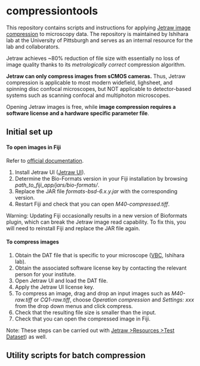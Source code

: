 # compressiontools
 
This repository contains scripts and instructions for applying [Jetraw image compression](https://www.jetraw.com) to microscopy data. The repository is maintained by Ishihara lab at the University of Pittsburgh and serves as an internal resource for the lab and collaborators.

Jetraw achieves ~80% reduction of file size with essentially no loss of image quality thanks to its *metrologically correct* compression algorithm.

**Jetraw can only compress images from sCMOS cameras.** Thus, Jetraw compression is applicable to most modern widefield, lighsheet, and spinning disc confocal microscopes, but NOT applicable to detector-based systems such as scanning confocal and multiphoton microscopes.

Opening Jetraw images is free, while **image compression requires a software license and a hardware specific parameter file**.


## Initial set up

#### To open images in Fiji

Refer to [official documentation](https://github.com/Jetraw/bioformats_jetraw).

1. Install Jetraw UI ([Jetraw UI](https://www.jetraw.com/downloads/software)).
2. Determine the Bio-Formats version in your Fiji installation by browsing *path_to_fiji_app/jars/bio-formats/*.
3. Replace the JAR file *formats-bsd-6.x.y.jar* with the corresponding version.
4. Restart Fiji and check that you can open *M40-compressed.tiff*.

Warning: Updating Fiji occasionally results in a new version of Bioformats plugin, which can break the Jetraw image read capability. To fix this, you will need to reinstall Fiji and replace the JAR file again.

<!--For Python, similarly install necessary packages (link).-->

#### To compress images

1. Obtain the DAT file that is specific to your microscope ([VBC](https://biocenterat-my.sharepoint.com/:f:/g/personal/keisuke_ishihara_imp_ac_at/ErPO_7xw7lVKpNxMvQoY8N8B_CrWwhno9pOy0Sr8faB47g?e=3Tuo1R), Ishihara lab).
2. Obtain the associated software license key by contacting the relevant person for your institute.
2. Open Jetraw UI and load the DAT file.
3. Apply the Jetraw UI license key.
4. To compress an image, drag and drop an input images such as *M40-raw.tiff* or *CQ1-raw.tiff*, choose *Operation compression* and *Settings: xxx* from the drop down menus and click compress. 
5. Check that the resulting file size is smaller than the input.
6. Check that you can open the compressed image in Fiji.

Note: These steps can be carried out with [Jetraw >Resources >Test Dataset](https://www.jetraw.com/downloads/software)) as well.

## Utility scripts for batch compression


<!--

Input data requirements for Python script:


- Bioformat files (e.g. OME-TIFF, Olympus `.vsi`, Zeiss `.czi`, Nikon `.nd2`).

-->
